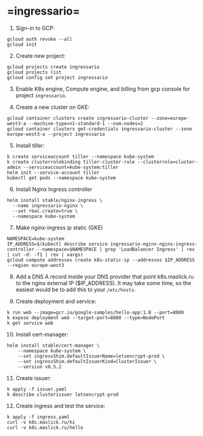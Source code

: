 # =ingressario=

1. Sign-in to GCP:
```
gcloud auth revoke --all
gcloud init
```

2. Create new project:
```
gcloud projects create ingressario
gcloud projects list
gcloud config set project ingressario
```

3. Enable K8s engine, Compute engine, and billing from gcp console for project ``ingressario``.


4. Create a new cluster on GKE:
```
gcloud container clusters create ingressario-cluster --zone=europe-west3-a --machine-type=n1-standard-1 --num-nodes=2
gcloud container clusters get-credentials ingressario-cluster --zone europe-west3-a --project ingressario
```

5. Install tiller:
```
k create serviceaccount tiller --namespace kube-system
k create clusterrolebinding tiller-cluster-rule --clusterrole=cluster-admin --serviceaccount=kube-system:tiller
helm init --service-account tiller
kubectl get pods --namespace kube-system
```

6. Install Nginx Ingress controller
```
helm install stable/nginx-ingress \
  --name ingressario-nginx \
  --set rbac.create=true \
  --namespace kube-system
```

7. Make nginx-ingress ip static (GKE) 
```
NAMESPACE=kube-system
IP_ADDRESS=$(kubectl describe service ingressario-nginx-nginx-ingress-controller --namespace=$NAMESPACE | grep 'LoadBalancer Ingress' | rev | cut -d: -f1 | rev | xargs)
gcloud compute addresses create k8s-static-ip --addresses $IP_ADDRESS --region europe-west3
```

8. Add a DNS A record inside your DNS provider that point k8s.maslick.ru to the nginx external IP ($IP_ADDRESS). It may take some time, so the easiest would be to add this to your ``/etc/hosts``.


9. Create deployment and service:
```
k run web --image=gcr.io/google-samples/hello-app:1.0 --port=8080
k expose deployment web --target-port=8080 --type=NodePort
k get service web
```

10. Install cert-manager:
```
helm install stable/cert-manager \
    --namespace kube-system \
    --set ingressShim.defaultIssuerName=letsencrypt-prod \
    --set ingressShim.defaultIssuerKind=ClusterIssuer \
    --version v0.5.2
```

11. Create issuer:
```
k apply -f issuer.yaml
k describe clusterissuer letsencrypt-prod
```

12. Create ingress and test the service:
```
k apply -f ingress.yaml
curl -v k8s.maslick.ru/hi
curl -v k8s.maslick.ru/hello
```
